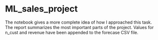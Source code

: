 # ML_sales_project

The notebook gives a more complete idea of how I approached this task. The report summarizes the most important parts of the project. Values for n_cust and revenue have been appended to the forecase CSV file.
